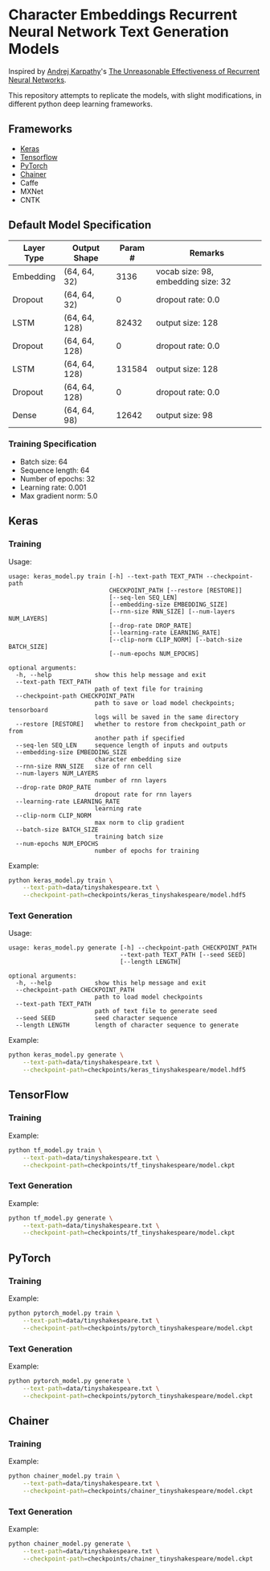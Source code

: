 # Character Embeddings Recurrent Neural Network Text Generation Models

Inspired by [Andrej Karpathy](https://github.com/karpathy/)'s 
[The Unreasonable Effectiveness of Recurrent Neural Networks](https://karpathy.github.io/2015/05/21/rnn-effectiveness/).

This repository attempts to replicate the models, with slight modifications, in different python deep learning frameworks.

## Frameworks

- [Keras](#keras)
- [Tensorflow](#tensorflow)
- [PyTorch](#pytorch)
- [Chainer](#chainer)
- Caffe
- MXNet
- CNTK

## Default Model Specification

| Layer Type | Output Shape  | Param # | Remarks                            |
|------------|---------------|---------|------------------------------------|
| Embedding  | (64, 64, 32)  | 3136    | vocab size: 98, embedding size: 32 |
| Dropout    | (64, 64, 32)  | 0       | dropout rate: 0.0                  |
| LSTM       | (64, 64, 128) | 82432   | output size: 128                   |
| Dropout    | (64, 64, 128) | 0       | dropout rate: 0.0                  |
| LSTM       | (64, 64, 128) | 131584  | output size: 128                   |
| Dropout    | (64, 64, 128) | 0       | dropout rate: 0.0                  |
| Dense      | (64, 64, 98)  | 12642   | output size: 98                    |

### Training Specification

- Batch size: 64
- Sequence length: 64
- Number of epochs: 32
- Learning rate: 0.001
- Max gradient norm: 5.0

## Keras

### Training

Usage:

```
usage: keras_model.py train [-h] --text-path TEXT_PATH --checkpoint-path
                            CHECKPOINT_PATH [--restore [RESTORE]]
                            [--seq-len SEQ_LEN]
                            [--embedding-size EMBEDDING_SIZE]
                            [--rnn-size RNN_SIZE] [--num-layers NUM_LAYERS]
                            [--drop-rate DROP_RATE]
                            [--learning-rate LEARNING_RATE]
                            [--clip-norm CLIP_NORM] [--batch-size BATCH_SIZE]
                            [--num-epochs NUM_EPOCHS]

optional arguments:
  -h, --help            show this help message and exit
  --text-path TEXT_PATH
                        path of text file for training
  --checkpoint-path CHECKPOINT_PATH
                        path to save or load model checkpoints; tensorboard
                        logs will be saved in the same directory
  --restore [RESTORE]   whether to restore from checkpoint_path or from
                        another path if specified
  --seq-len SEQ_LEN     sequence length of inputs and outputs
  --embedding-size EMBEDDING_SIZE
                        character embedding size
  --rnn-size RNN_SIZE   size of rnn cell
  --num-layers NUM_LAYERS
                        number of rnn layers
  --drop-rate DROP_RATE
                        dropout rate for rnn layers
  --learning-rate LEARNING_RATE
                        learning rate
  --clip-norm CLIP_NORM
                        max norm to clip gradient
  --batch-size BATCH_SIZE
                        training batch size
  --num-epochs NUM_EPOCHS
                        number of epochs for training
```

Example:

```bash
python keras_model.py train \
    --text-path=data/tinyshakespeare.txt \
    --checkpoint-path=checkpoints/keras_tinyshakespeare/model.hdf5
```

### Text Generation

Usage:

```
usage: keras_model.py generate [-h] --checkpoint-path CHECKPOINT_PATH
                               --text-path TEXT_PATH [--seed SEED]
                               [--length LENGTH]

optional arguments:
  -h, --help            show this help message and exit
  --checkpoint-path CHECKPOINT_PATH
                        path to load model checkpoints
  --text-path TEXT_PATH
                        path of text file to generate seed
  --seed SEED           seed character sequence
  --length LENGTH       length of character sequence to generate
```

Example:

```bash
python keras_model.py generate \
    --text-path=data/tinyshakespeare.txt \
    --checkpoint-path=checkpoints/keras_tinyshakespeare/model.hdf5
```

## TensorFlow

### Training

Example:

```bash
python tf_model.py train \
    --text-path=data/tinyshakespeare.txt \
    --checkpoint-path=checkpoints/tf_tinyshakespeare/model.ckpt
```

### Text Generation

Example:

```bash
python tf_model.py generate \
    --text-path=data/tinyshakespeare.txt \
    --checkpoint-path=checkpoints/tf_tinyshakespeare/model.ckpt
```

## PyTorch

### Training

Example:

```bash
python pytorch_model.py train \
    --text-path=data/tinyshakespeare.txt \
    --checkpoint-path=checkpoints/pytorch_tinyshakespeare/model.ckpt
```

### Text Generation

Example:

```bash
python pytorch_model.py generate \
    --text-path=data/tinyshakespeare.txt \
    --checkpoint-path=checkpoints/pytorch_tinyshakespeare/model.ckpt
```

## Chainer

### Training

Example:

```bash
python chainer_model.py train \
    --text-path=data/tinyshakespeare.txt \
    --checkpoint-path=checkpoints/chainer_tinyshakespeare/model.ckpt
```

### Text Generation

Example:

```bash
python chainer_model.py generate \
    --text-path=data/tinyshakespeare.txt \
    --checkpoint-path=checkpoints/chainer_tinyshakespeare/model.ckpt
```
